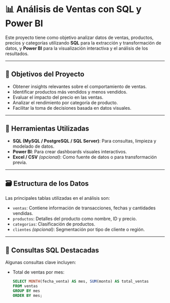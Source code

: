# 📊 Análisis de Ventas con SQL y Power BI

Este proyecto tiene como objetivo analizar datos de ventas, productos, precios y categorías utilizando **SQL** para la extracción y transformación de datos, y **Power BI** para la visualización interactiva y el análisis de los resultados.

---

## 🧠 Objetivos del Proyecto

- Obtener insights relevantes sobre el comportamiento de ventas.
- Identificar productos más vendidos y menos vendidos.
- Evaluar el impacto del precio en las ventas.
- Analizar el rendimiento por categoría de producto.
- Facilitar la toma de decisiones basada en datos visuales.

---

## 🔧 Herramientas Utilizadas

- **SQL (MySQL / PostgreSQL / SQL Server)**: Para consultas, limpieza y modelado de datos.
- **Power BI**: Para crear dashboards visuales interactivos.
- **Excel / CSV** *(opcional)*: Como fuente de datos o para transformación previa.

---

## 🗃️ Estructura de los Datos

Las principales tablas utilizadas en el análisis son:

- `ventas`: Contiene información de transacciones, fechas y cantidades vendidas.
- `productos`: Detalles del producto como nombre, ID y precio.
- `categorias`: Clasificación de productos.
- `clientes` *(opcional)*: Segmentación por tipo de cliente o región.

---

## 🧾 Consultas SQL Destacadas

Algunas consultas clave incluyen:

- Total de ventas por mes:
  ```sql
  SELECT MONTH(fecha_venta) AS mes, SUM(monto) AS total_ventas
  FROM ventas
  GROUP BY mes
  ORDER BY mes;
